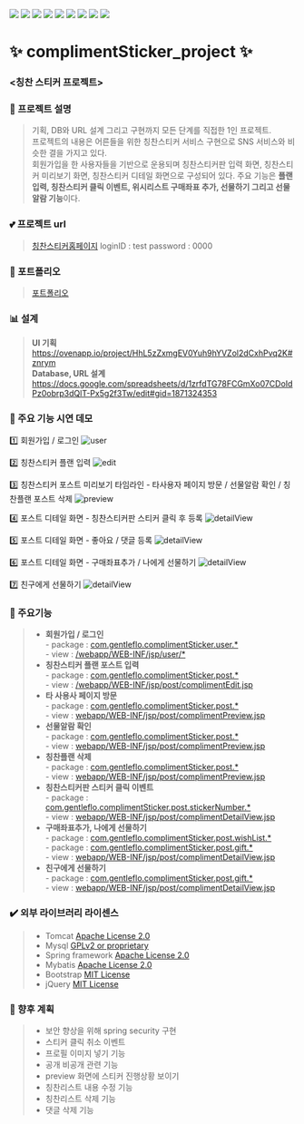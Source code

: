 
<img src="https://img.shields.io/badge/Java-007396?style=flat-square&logo=Java&logoColor=white"/></a> 
<img src="https://img.shields.io/badge/jQuery-0769AD?style=flat-square&logo=jQuery&logoColor=white"/></a>
<img src="https://img.shields.io/badge/JavaScript-F7DF1E?style=flat-square&logo=JavaScript&logoColor=white"/></a>
<img src="https://img.shields.io/badge/Eclipse-2C2255?style=flat-square&logo=Eclipse&logoColor=white"/></a> 
<img src="https://img.shields.io/badge/Spring-6DB33F?style=flat-square&logo=Spring&logoColor=white"/></a> 
<img src="https://img.shields.io/badge/HTML5-E34F26?style=flat-square&logo=HTML5&logoColor=white"/></a> 
<img src="https://img.shields.io/badge/CSS3-1572B6?style=flat-square&logo=CSS3&logoColor=white"/></a>
<img src="https://img.shields.io/badge/MySQL-4479A1?style=flat-square&logo=MySQL&logoColor=white"/></a> 
<img src="https://img.shields.io/badge/Amazon AWS-232F3E?style=flat-square&logo=Amazon%20AWS&logoColor=white"/></a>        

# ✨ complimentSticker_project ✨  


### <칭찬 스티커 프로젝트>

 
  ### :speech_balloon: 프로젝트 설명
  > 기획, DB와 URL 설계 그리고 구현까지 모든 단계를 직접한 1인 프로젝트.        
  프로젝트의 내용은 어른들을 위한 칭찬스티커 서비스 구현으로 SNS 서비스와 비슷한 결을 가지고 있다.      
  회원가입을 한 사용자들을 기반으로 운용되며 칭찬스티커판 입력 화면, 칭찬스티커 미리보기 화면, 칭찬스티커 디테일 화면으로 구성되어 있다.
  주요 기능은 **플랜입력, 칭찬스티커 클릭 이벤트, 위시리스트 구매좌표 추가, 선물하기 그리고 선물알람 기능**이다.               

  ### :two_hearts: 프로젝트 url
  > [칭찬스티커홈페이지](http://3.35.141.139:8080/user/signin_view) 
  > loginID : test
  > password : 0000

  ### :notebook: 포트폴리오
  > [포트폴리오](portfoglio/칭찬스티커-프로젝트.pdf)

  ### :bar_chart: 설계 
  > <b>UI 기획</b>        
         https://ovenapp.io/project/HhL5zZxmgEV0Yuh9hYVZol2dCxhPvq2K#znrym           
    <b>Database, URL 설계</b>        
         https://docs.google.com/spreadsheets/d/1zrfdTG78FCGmXo07CDoIdPz0obrp3dQlT-Px5g2f3Tw/edit#gid=1871324353
  

 
  ### :movie_camera: 주요 기능 시연 데모    
  :one: 회원가입 / 로그인
  ![user](demoGif/signIn,signUp.gif)  
  
  :two: 칭찬스티커 플랜 입력
  ![edit](demoGif/edit.gif)   
  
  :three: 칭찬스티커 포스트 미리보기 타임라인 - 타사용자 페이지 방문 / 선물알람 확인 / 칭찬플랜 포스트 삭제
  ![preview](demoGif/preview.gif)      
  
  :four: 포스트 디테일 화면 - 칭찬스티커판 스티커 클릭 후 등록
  ![detailView](demoGif/detailView_stickerClick.gif)      
  
  :five: 포스트 디테일 화면 - 좋아요 / 댓글 등록
  ![detailView](demoGif/detailView_like,comment.gif)     
  
  :six: 포스트 디테일 화면 - 구매좌표추가 / 나에게 선물하기
  ![detailView](demoGif/detailView_addURL,giftToMe.gif)     
  
  :seven: 친구에게 선물하기 
  ![detailView](demoGif/detailView_giftToFriend.gif)  
  
  
  
  ### :pushpin: 주요기능 
  > * __회원가입 / 로그인__          
    - package : [com.gentleflo.complimentSticker.user.*](https://github.com/gentleflo/compliment_project/tree/develops/src/main/java/com/gentleflo/complimentSticker/user)     
    - view : [/webapp/WEB-INF/jsp/user/*](https://github.com/gentleflo/compliment_project/tree/develops/src/main/webapp/WEB-INF/jsp/user)                       
  > * __칭찬스티커 플랜 포스트 입력__            
    - package : [com.gentleflo.complimentSticker.post.*](https://github.com/gentleflo/compliment_project/tree/develops/src/main/java/com/gentleflo/complimentSticker/post)       
    - view : [/webapp/WEB-INF/jsp/post/complimentEdit.jsp](https://github.com/gentleflo/compliment_project/blob/develops/src/main/webapp/WEB-INF/jsp/post/complimentEdit.jsp)      
  > * __타 사용사 페이지 방문__           
    - package : [com.gentleflo.complimentSticker.post.*](https://github.com/gentleflo/compliment_project/tree/develops/src/main/java/com/gentleflo/complimentSticker/post)    
    - view : [webapp/WEB-INF/jsp/post/complimentPreview.jsp](https://github.com/gentleflo/compliment_project/blob/develops/src/main/webapp/WEB-INF/jsp/post/complimentPreview.jsp)         
  > * __선물알람 확인__      
    - package : [com.gentleflo.complimentSticker.post.*](https://github.com/gentleflo/compliment_project/tree/develops/src/main/java/com/gentleflo/complimentSticker/post)       
    - view : [webapp/WEB-INF/jsp/post/complimentPreview.jsp](https://github.com/gentleflo/compliment_project/blob/develops/src/main/webapp/WEB-INF/jsp/post/complimentPreview.jsp)     
  > * __칭찬플랜 삭제__       
    - package : [com.gentleflo.complimentSticker.post.*](https://github.com/gentleflo/compliment_project/tree/develops/src/main/java/com/gentleflo/complimentSticker/post)       
    - view : [webapp/WEB-INF/jsp/post/complimentPreview.jsp](https://github.com/gentleflo/compliment_project/blob/develops/src/main/webapp/WEB-INF/jsp/post/complimentPreview.jsp)   
  > * __칭찬스티커판 스티커 클릭 이벤트__     
    - package : [com.gentleflo.complimentSticker.post.stickerNumber.*](https://github.com/gentleflo/compliment_project/tree/develops/src/main/java/com/gentleflo/complimentSticker/post/stickerNumber)      
    - view : [webapp/WEB-INF/jsp/post/complimentDetailView.jsp](https://github.com/gentleflo/compliment_project/blob/develops/src/main/webapp/WEB-INF/jsp/post/complimentDetailView.jsp)       
  > * __구매좌표추가, 나에게 선물하기__    
    - package : [com.gentleflo.complimentSticker.post.wishList.*](https://github.com/gentleflo/compliment_project/tree/develops/src/main/java/com/gentleflo/complimentSticker/post/wishList)     
    - package : [com.gentleflo.complimentSticker.post.gift.*](https://github.com/gentleflo/compliment_project/tree/develops/src/main/java/com/gentleflo/complimentSticker/post/gift)       
    - view : [webapp/WEB-INF/jsp/post/complimentDetailView.jsp](https://github.com/gentleflo/compliment_project/blob/develops/src/main/webapp/WEB-INF/jsp/post/complimentDetailView.jsp)       
  > * __친구에게 선물하기__     
    - package : [com.gentleflo.complimentSticker.post.gift.*](https://github.com/gentleflo/compliment_project/tree/develops/src/main/java/com/gentleflo/complimentSticker/post/gift)       
    - view : [webapp/WEB-INF/jsp/post/complimentDetailView.jsp](https://github.com/gentleflo/compliment_project/blob/develops/src/main/webapp/WEB-INF/jsp/post/complimentDetailView.jsp)   
 

 ### :heavy_check_mark: 외부 라이브러리 라이센스
 > * Tomcat [Apache License 2.0](https://www.apache.org/licenses/LICENSE-2.0)   
 > * Mysql [GPLv2 or proprietary](https://www.gnu.org/licenses/gpl-3.0.html)   
 > * Spring framework [Apache License 2.0](https://www.apache.org/licenses/LICENSE-2.0)     
 > * Mybatis [Apache License 2.0](https://www.apache.org/licenses/LICENSE-2.0)    
 > * Bootstrap [MIT License](https://opensource.org/licenses/MIT)    
 > * jQuery [MIT License](https://opensource.org/licenses/MIT)             
  
       
 ### :memo: 향후 계획
 > * 보안 향상을 위해 spring security 구현    
 > * 스티커 클릭 취소 이벤트    
 > * 프로필 이미지 넣기 기능    
 > * 공개 비공개 관련 기능    
 > * preview 화면에 스티커 진행상황 보이기    
 > * 칭찬리스트 내용 수정 기능    
 > * 칭찬리스트 삭제 기능    
 > * 댓글 삭제 기능    
  
   
  
